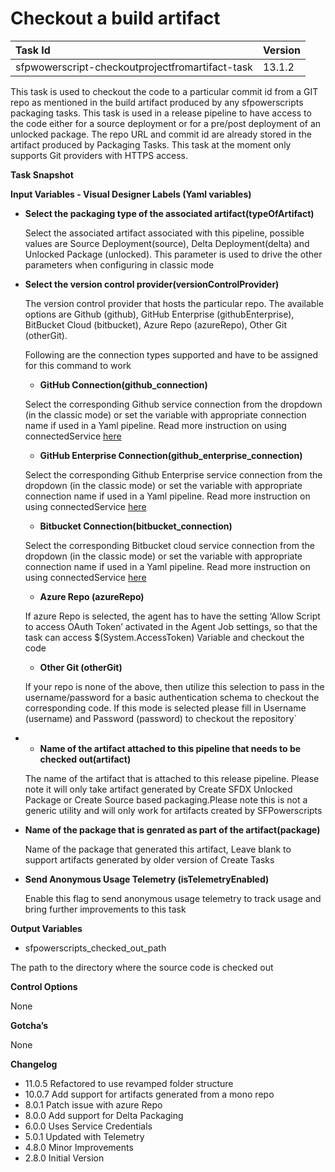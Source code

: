 # Checkout a build artifact

| Task Id | Version |
| :--- | :--- |
| sfpwowerscript-checkoutprojectfromartifact-task | 13.1.2 |

This task is used to checkout the code to a particular commit id from a GIT repo as mentioned in the build artifact produced by any  sfpowerscripts packaging tasks. This task is used in a release pipeline to have access to the code either for a source deployment or for a pre/post deployment of an unlocked package. The repo URL and commit id are already stored in the artifact produced by Packaging Tasks. This task at the moment only supports Git providers with HTTPS access.

**Task Snapshot**



**Input Variables  - Visual Designer Labels \(Yaml variables\)**

* **Select the packaging type of the associated artifact\(typeOfArtifact\)**

  Select the associated artifact associated with this pipeline, possible values are Source Deployment\(source\), Delta Deployment\(delta\) and Unlocked Package \(unlocked\). This parameter is used to drive the other parameters when configuring in classic mode

* **Select the version control provider\(versionControlProvider\)**

  The version control provider that hosts the particular repo. The available options are Github \(github\), GitHub Enterprise \(githubEnterprise\), BitBucket Cloud \(bitbucket\), Azure Repo \(azureRepo\), Other Git \(otherGit\).

  Following are the connection types supported and have to be assigned for this command to work

  * **GitHub Connection\(github\_connection\)**

  Select the corresponding Github service connection from the dropdown \(in the classic mode\) or set the variable with appropriate connection name if used in a Yaml pipeline. Read more instruction on using connectedService [here](https://docs.microsoft.com/en-us/azure/devops/pipelines/library/service-endpoints?view=azure-devops&tabs=yaml)

  * **GitHub Enterprise Connection\(github\_enterprise\_connection\)**

  Select the corresponding Github Enterprise service connection from the dropdown \(in the classic mode\) or set the variable with appropriate connection name if used in a Yaml pipeline. Read more instruction on using connectedService [here](https://docs.microsoft.com/en-us/azure/devops/pipelines/library/service-endpoints?view=azure-devops&tabs=yaml)

  * **Bitbucket Connection\(bitbucket\_connection\)**

  Select the corresponding Bitbucket cloud service connection from the dropdown \(in the classic mode\) or set the variable with appropriate connection name if used in a Yaml pipeline. Read more instruction on using connectedService [here](https://docs.microsoft.com/en-us/azure/devops/pipelines/library/service-endpoints?view=azure-devops&tabs=yaml)

  * **Azure Repo \(azureRepo\)**

  If azure Repo is selected, the agent has to have the setting ‘Allow Script to access OAuth Token’ activated in the Agent Job settings, so that the task can access $\(System.AccessToken\) Variable and checkout the code

  * **Other Git \(otherGit\)**

  If your repo is none of the above, then utilize this selection to pass in the username/password for a basic authentication schema to checkout the corresponding code. If this mode is selected please fill in Username \(username\) and Password \(password\) to checkout the repository\`

* * **Name of the artifact attached to this pipeline that needs to be checked out\(artifact\)**

  The name of the artifact that is attached to this release pipeline. Please note it will only take artifact generated by Create SFDX Unlocked Package or Create Source based packaging.Please note this is not a generic utility and will only work for artifacts created by SFPowerscripts

* **Name of the package that is genrated as part of the artifact\(package\)**

  Name of the package that generated this artifact, Leave blank to support artifacts generated by older version of Create Tasks

* **Send Anonymous Usage Telemetry \(isTelemetryEnabled\)**

  Enable this flag to send anonymous usage telemetry to track usage and bring further improvements to this task

**Output Variables**

* sfpowerscripts\_checked\_out\_path

The path to the directory where the source code is checked out

**Control Options**

None

**Gotcha’s**

None

**Changelog**

* 11.0.5 Refactored to use revamped folder structure
* 10.0.7 Add support for artifacts generated from a mono repo
* 8.0.1 Patch issue with azure Repo
* 8.0.0 Add support for Delta Packaging
* 6.0.0 Uses Service Credentials
* 5.0.1 Updated with Telemetry
* 4.8.0 Minor Improvements
* 2.8.0 Initial Version

